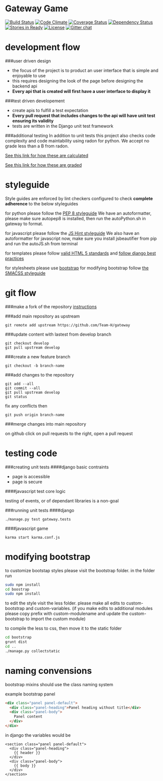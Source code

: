 Gateway Game
====
[![Build Status](https://travis-ci.org/Team-H/gateway.png?branch=develop)](https://travis-ci.org/Team-H/gateway)
[![Code Climate](https://codeclimate.com/github/Team-H/gateway.png)](https://codeclimate.com/github/Team-H/gateway)
[![Coverage Status](https://coveralls.io/repos/Team-H/gateway/badge.png?branch=develop)](https://coveralls.io/r/Team-H/gateway?branch=develop)
[![Dependency Status](https://david-dm.org/team-h/gateway.png)](https://david-dm.org/team-h/gateway)
[![Stories in Ready](https://badge.waffle.io/team-h/gateway.png?label=ready&title=Ready)](http://waffle.io/team-h/gateway)
[![License](http://img.shields.io/license/MIT.png?color=green)](http://opensource.org/licenses/MIT)
[![Gitter chat](https://badges.gitter.im/Team-H/gateway.png)](https://gitter.im/Team-H/gateway)

development flow
====
###user driven design
* the focus of the project is to product an user interface that is simple and enjoyable to use
* this requires designing the look of the page before designing the backend api
* <strong>Every api that is created will first have a user interface to display it</strong>

###test driven developement
* create apis to fulfill a test expectation
* <strong>Every pull request that includes changes to the api will have unit test ensuring its validity</strong>
* tests are written in the Django unit test framework

###additional testing
In addition to unit tests this project also checks code complexity and code maintability using radon for python.
We accept no grade less than a B from radon.

[See this link for how these are calculated](http://radon.readthedocs.org/en/latest/intro.html)

[See this link for how these are graded](http://radon.readthedocs.org/en/latest/commandline.html)

styleguide
====
Style guides are enforced by lint checkers configured to check <strong>complete adherence</strong> to the below styleguides

for python please follow the [PEP 8 styleguide](http://www.python.org/dev/peps/pep-0008/)
We have an autoformatter, please make sure autopep8 is installed, then run the autoPython.sh in gateway to format.

for javascript please follow the [JS Hint styleguide](http://www.jshint.com/)
We also have an autoformatter for javascript now, make sure you install jsbeautifier from pip and run the autoJS.sh from terminal

for templates please follow [valid HTML 5 standards](http://validator.w3.org/nu/) and [follow django best practices](https://oncampus.oberlin.edu/webteam/2012/09/architecture-django-templates)

for stylesheets please use [bootstrap](http://getbootstrap.com/) for modifying bootstrap follow [the SMACSS styleguide](http://smacss.com/)

git flow
====
###make a fork of the repository
[instructions](https://help.github.com/articles/fork-a-repo)

###add main repository as upstream
```
git remote add upstream https://github.com/Team-H/gateway
```

###update content with lastest from develop branch
```
git checkout develop
git pull upstream develop
```

###create a new feature branch
```
git checkout -b branch-name
```

###add changes to the repository
```
git add --all
git commit --all
git pull upstream develop
git status
```
fix any conflicts then
```
git push origin branch-name
```

###merge changes into main repository

on github click on pull requests to the right, open a pull request

testing code
===
###creating unit tests
####django
basic contraints
* page is accessible
* page is secure

####javascript
test core logic

testing of events, or of dependant libraries is a non-goal

###running unit tests
####django
```
./manage.py test gateway.tests
```

####javascript game
```
karma start karma.conf.js
```

modifying bootstrap
====
to customize bootstap styles please visit the bootstrap folder.
in the folder run
```sh
sudo npm install
cd boostrap
sudo npm install
```

to edit the style visit the less folder.
please make all edits to custom-bootstrap and custom-variables.
(if you make edits to additional modules please copy prefix with custom-modulename and update the custom-bootstrap to import the custom module)

to compile the less to css, then move it to the static folder
```sh
cd bootstrap
grunt dist
cd ..
./manage.py collectstatic
```

naming convensions
====
bootstrap mixins should use the class naming system

example bootstrap panel
``` html
<div class="panel panel-default">
  <div class="panel-heading">Panel heading without title</div>
  <div class="panel-body">
    Panel content
  </div>
</div>
```

in django the variables would be
``` django
<section class="panel panel-default">
  <div class="panel-heading">
    {{ header }}
  </div>
  <div class="panel-body">
    {{ body }}
  </div>
</section>
```
